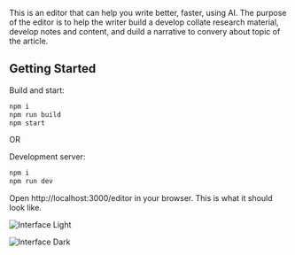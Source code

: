 This is an editor that can help you write better, faster, using AI. The purpose of the editor is to help the writer build a develop collate research material, develop notes and content, and duild a narrative to convery about topic of the article.

## Getting Started

Build and start:

```bash
npm i
npm run build
npm start
```

OR

Development server:

```bash
npm i
npm run dev
```

Open http://localhost:3000/editor in your browser. This is what it should look like.

![Interface Light]('public/interface_dark.png')

![Interface Dark]('public/interface_dark.png')
